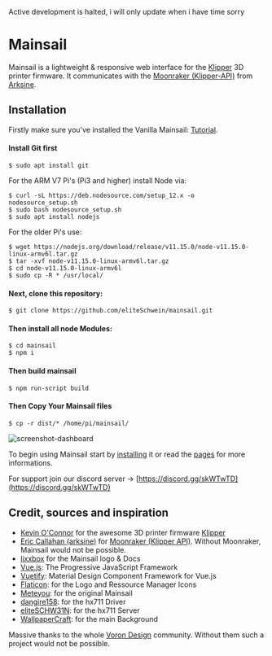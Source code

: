 Active development is halted, i will only update when i have time sorry

# Mainsail
Mainsail is a lightweight & responsive web interface for the [Klipper](https://github.com/KevinOConnor/klipper)
3D printer firmware. It communicates with the [Moonraker (Klipper-API)](https://github.com/arksine/moonraker) from [Arksine](https://github.com/arksine). 

## Installation

Firstly make sure you've installed the Vanilla Mainsail: [Tutorial](https://docs.mainsail.xyz/setup/). 

#### Install Git first

    $ sudo apt install git


For the ARM V7 Pi's (Pi3 and higher) install Node via:

    $ curl -sL https://deb.nodesource.com/setup_12.x -o nodesource_setup.sh
    $ sudo bash nodesource_setup.sh
    $ sudo apt install nodejs
    
For the older Pi's use:

    $ wget https://nodejs.org/download/release/v11.15.0/node-v11.15.0-linux-armv6l.tar.gz
    $ tar -xvf node-v11.15.0-linux-armv6l.tar.gz
    $ cd node-v11.15.0-linux-armv6l
    $ sudo cp -R * /usr/local/

#### Next, clone this repository:

    $ git clone https://github.com/eliteSchwein/mainsail.git

#### Then install all node Modules:

    $ cd mainsail
    $ npm i
    
#### Then build mainsail

    $ npm run-script build
    
#### Then Copy Your Mainsail files

    $ cp -r dist/* /home/pi/mainsail/

![screenshot-dashboard](docs/assets/img/screenshot.png)

To begin using Mainsail start by [installing](https://meteyou.github.io/mainsail/setup/) it or read the [pages](https://meteyou.github.io/mainsail/) for more informations.

For support join our discord server -> [https://discord.gg/skWTwTD](https://discord.gg/skWTwTD)

## Credit, sources and inspiration
* [Kevin O'Connor](https://github.com/KevinOConnor) for the awesome 3D printer firmware [Klipper](https://github.com/KevinOConnor/klipper)
* [Eric Callahan (arksine)](https://github.com/Arksine) for [Moonraker (Klipper API)](https://github.com/Arksine/moonraker). Without Moonraker, Mainsail would not be possible.
* [lixxbox](https://github.com/lixxbox) for the Mainsail logo & Docs
* [Vue.js](https://vuejs.org/): The Progressive JavaScript Framework
* [Vuetify](https://vuetifyjs.com/): Material Design Component Framework for Vue.js
* [Flaticon](https://www.flaticon.com): for the Logo and Ressource Manager Icons
* [Meteyou](https://github.com/meteyou/mainsail): for the original Mainsail
* [dangire158](https://github.com/dangrie158/hx711-driver): for the hx711 Driver
* [eliteSCHW31N](https://github.com/eliteSchwein/hx711server): for the hx711 Server
* [WallpaperCraft](https://wallpaperscraft.com/): for the main Background

Massive thanks to the whole [Voron Design](http://vorondesign.com/) community. Without them such a project would not be possible.
